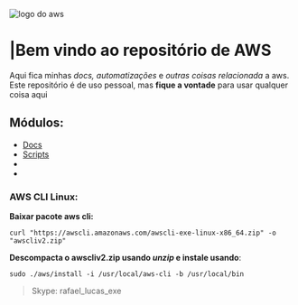 ![logo do aws](https://p.kindpng.com/picc/s/152-1522129_how-to-manage-and-automate-aws-ebs-snapshots.png)
# |Bem vindo ao repositório de AWS
Aqui fica minhas _docs, automatizações_ e _outras coisas relacionada_ a aws.
Este repositório é de uso pessoal, mas **fique a vontade** para usar qualquer coisa aqui

## Módulos:
-  [Docs](https://github.com/rafael-debug/AWS/tree/main/Docs)
-  [Scripts](https://github.com/rafael-debug/AWS/tree/main/Scripts)
-
-


### AWS CLI Linux:
**Baixar pacote aws cli:**
```
curl "https://awscli.amazonaws.com/awscli-exe-linux-x86_64.zip" -o "awscliv2.zip"
```
**Descompacta o awscliv2.zip usando _unzip_ e instale usando**:
```
sudo ./aws/install -i /usr/local/aws-cli -b /usr/local/bin
```



>Skype: rafael_lucas_exe